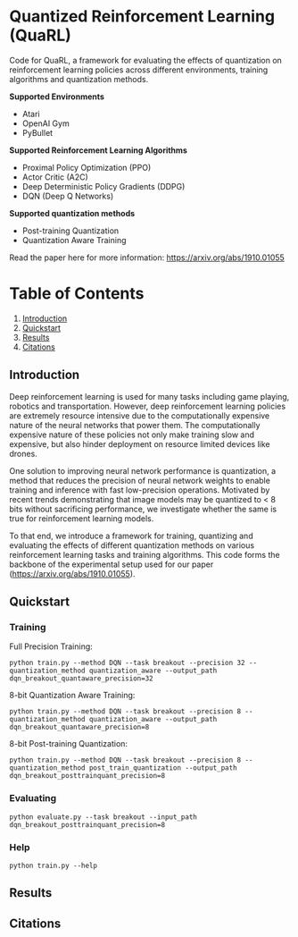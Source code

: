 # Quantized Reinforcement Learning (QuaRL)
Code for QuaRL, a framework for evaluating the effects of quantization on reinforcement learning policies across different environments, training algorithms and quantization methods. 

**Supported Environments**
* Atari
* OpenAI Gym 
* PyBullet

**Supported Reinforcement Learning Algorithms**
* Proximal Policy Optimization (PPO)
* Actor Critic (A2C)
* Deep Deterministic Policy Gradients (DDPG)
* DQN (Deep Q Networks)

**Supported quantization methods**
* Post-training Quantization
* Quantization Aware Training

Read the paper here for more information: https://arxiv.org/abs/1910.01055

# Table of Contents
1. [Introduction](#Introduction)
2. [Quickstart](#Quickstart)
3. [Results](#Results)
4. [Citations](#Citations)

## Introduction
Deep reinforcement learning is used for many tasks including game playing, robotics and transportation. However, deep reinforcement learning policies are extremely resource intensive due to the computationally expensive nature of the neural networks that power them. The computationally expensive nature of these policies not only make training slow and expensive, but also hinder deployment on resource limited devices like drones.

One solution to improving neural network performance is quantization, a method that reduces the precision of neural network weights to enable training and inference with fast low-precision operations. Motivated by recent trends demonstrating that image models may be quantized to < 8 bits without sacrificing performance, we investigate whether the same is true for reinforcement learning models.

To that end, we introduce a framework for training, quantizing and evaluating the effects of different quantization methods on various reinforcement learning tasks and training algorithms. This code forms the backbone of the experimental setup used for our paper (https://arxiv.org/abs/1910.01055). 

## Quickstart

### Training

Full Precision Training:

```
python train.py --method DQN --task breakout --precision 32 --quantization_method quantization_aware --output_path dqn_breakout_quantaware_precision=32
```

8-bit Quantization Aware Training:

```
python train.py --method DQN --task breakout --precision 8 --quantization_method quantization_aware --output_path dqn_breakout_quantaware_precision=8
```

8-bit Post-training Quantization:

```
python train.py --method DQN --task breakout --precision 8 --quantization_method post_train_quantization --output_path dqn_breakout_posttrainquant_precision=8
```

### Evaluating

```
python evaluate.py --task breakout --input_path dqn_breakout_posttrainquant_precision=8
```

### Help
```
python train.py --help
```

## Results
## Citations
